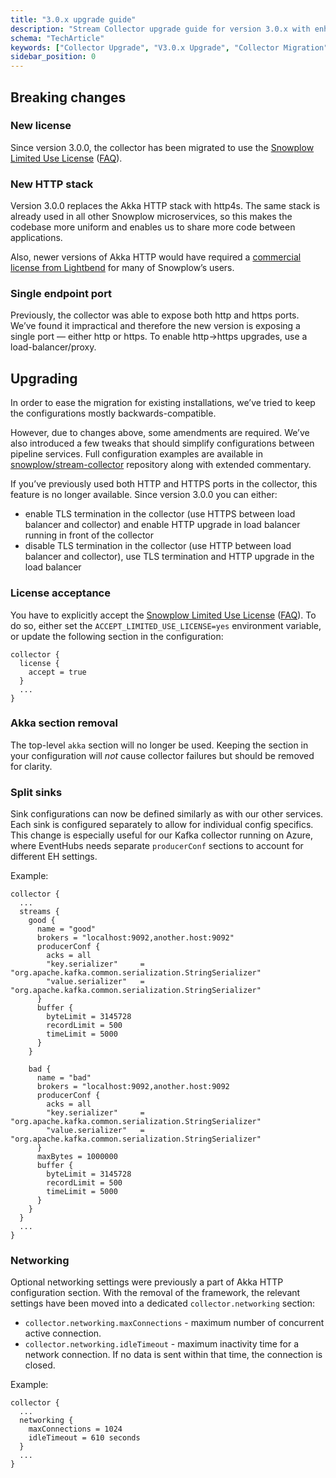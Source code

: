 ```yaml
---
title: "3.0.x upgrade guide"
description: "Stream Collector upgrade guide for version 3.0.x with enhanced behavioral event collection capabilities."
schema: "TechArticle"
keywords: ["Collector Upgrade", "V3.0.x Upgrade", "Collector Migration", "Stream Collector", "Version Upgrade", "Breaking Changes"]
sidebar_position: 0
---
```


## Breaking changes

### New license

Since version 3.0.0, the collector has been migrated to use the [Snowplow Limited Use License](https://docs.snowplow.io/limited-use-license-1.0/) ([FAQ](/docs/resources/limited-use-license-faq/index.md)).

### New HTTP stack

Version 3.0.0 replaces the Akka HTTP stack with http4s. The same stack is already used in all other Snowplow microservices, so this makes the codebase more uniform and enables us to share more code between applications.

Also, newer versions of Akka HTTP would have required a [commercial license from Lightbend](https://www.lightbend.com/blog/why-we-are-changing-the-license-for-akka) for many of Snowplow’s users.

### Single endpoint port

Previously, the collector was able to expose both http and https ports. We’ve found it impractical and therefore the new version is exposing a single port — either http or https. To enable http→https upgrades, use a load-balancer/proxy.

## Upgrading

In order to ease the migration for existing installations, we’ve tried to keep the configurations mostly backwards-compatible.

However, due to changes above, some amendments are required. We’ve also introduced a few tweaks that should simplify configurations between pipeline services. Full configuration examples are available in [snowplow/stream-collector](https://github.com/snowplow/stream-collector/tree/master/examples) repository along with extended commentary.

If you’ve previously used both HTTP and HTTPS ports in the collector, this feature is no longer available. Since version 3.0.0 you can either:
- enable TLS termination in the collector (use HTTPS between load balancer and collector) and enable HTTP upgrade in load balancer running in front of the collector
- disable TLS termination in the collector (use HTTP between load balancer and collector), use TLS termination and HTTP upgrade in the load balancer

### License acceptance

You have to explicitly accept the [Snowplow Limited Use License](https://docs.snowplow.io/limited-use-license-1.0/) ([FAQ](/docs/resources/limited-use-license-faq/index.md)). To do so, either set the `ACCEPT_LIMITED_USE_LICENSE=yes` environment variable, or update the following section in the configuration:

```hcl
collector {
  license {
    accept = true
  }
  ...
}
```

### Akka section removal

The top-level `akka` section will no longer be used. Keeping the section in your configuration will *not* cause collector failures but should be removed for clarity.

### Split sinks

Sink configurations can now be defined similarly as with our other services. Each sink is configured separately to allow for individual config specifics. This change is especially useful for our Kafka collector running on Azure, where EventHubs needs separate `producerConf` sections to account for different EH settings.

Example:

```hcl
collector {
  ...
  streams {
    good {
      name = "good"
      brokers = "localhost:9092,another.host:9092"
      producerConf {
        acks = all
        "key.serializer"     = "org.apache.kafka.common.serialization.StringSerializer"
        "value.serializer"   = "org.apache.kafka.common.serialization.StringSerializer"
      }
      buffer {
        byteLimit = 3145728
        recordLimit = 500
        timeLimit = 5000
      }
    }

    bad {
      name = "bad"
      brokers = "localhost:9092,another.host:9092
      producerConf {
        acks = all
        "key.serializer"     = "org.apache.kafka.common.serialization.StringSerializer"
        "value.serializer"   = "org.apache.kafka.common.serialization.StringSerializer"
      }
      maxBytes = 1000000
      buffer {
        byteLimit = 3145728
        recordLimit = 500
        timeLimit = 5000
      }
    }
  }
  ...
}
```

### Networking

Optional networking settings were previously a part of Akka HTTP configuration section. With the removal of the framework, the relevant settings have been moved into a dedicated `collector.networking` section:
- `collector.networking.maxConnections` - maximum number of concurrent active connection.
- `collector.networking.idleTimeout` - maximum inactivity time for a network connection. If no data is sent within that time, the connection is closed.

Example:

```hcl
collector {
  ...
  networking {
    maxConnections = 1024
    idleTimeout = 610 seconds
  }
  ...
}
```
